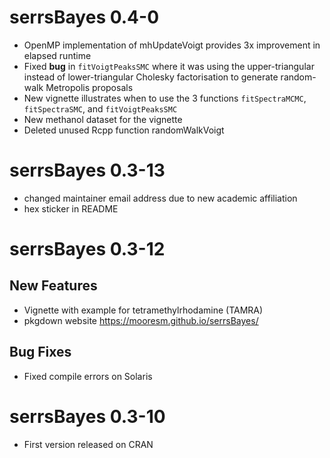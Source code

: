 # serrsBayes 0.4-0

* OpenMP implementation of mhUpdateVoigt provides 3x improvement in elapsed runtime
* Fixed **bug** in ``fitVoigtPeaksSMC`` where it was using the upper-triangular instead of lower-triangular Cholesky factorisation to generate random-walk Metropolis proposals
* New vignette illustrates when to use the 3 functions `fitSpectraMCMC`, `fitSpectraSMC`, and `fitVoigtPeaksSMC`
* New methanol dataset for the vignette
* Deleted unused Rcpp function randomWalkVoigt

# serrsBayes 0.3-13

* changed maintainer email address due to new academic affiliation
* hex sticker in README

# serrsBayes 0.3-12

## New Features

* Vignette with example for tetramethylrhodamine (TAMRA)
* pkgdown website https://mooresm.github.io/serrsBayes/

## Bug Fixes

* Fixed compile errors on Solaris

# serrsBayes 0.3-10

* First version released on CRAN
